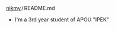 <!DOCTYPE html>
<html lang="en" data-color-mode="auto" data-light-theme="light" data-dark-theme="dark" data-a11y-animated-images="system">
  <head>
    <meta charset="utf-8">
  <link rel="dns-prefetch" href="https://github.githubassets.com">
  <link rel="dns-prefetch" href="https://avatars.githubusercontent.com">
  <link rel="dns-prefetch" href="https://github-cloud.s3.amazonaws.com">
  <link rel="dns-prefetch" href="https://user-images.githubusercontent.com/">
  <link rel="preconnect" href="https://github.githubassets.com" crossorigin>
  <link rel="preconnect" href="https://avatars.githubusercontent.com">

<div class="position-relative">
  <div class="Box mt-4" >
  <div class="Box-body p-4">
    <div class="d-flex flex-justify-between">
      <div class="text-mono text-small mb-3">
        <a
          href="/nikmy/nikmy"
          class="no-underline Link--primary"
        >nikmy</a><span
          class="color-fg-muted d-inline-block"
          style="padding:0px 2px;"
        >/</span>README<span
         class="color-fg-muted"
        >.md</span>
      </div>
<ul dir="auto">
<li>I'm a 3rd year student of APOU "IPEK"</li>
</ul>

